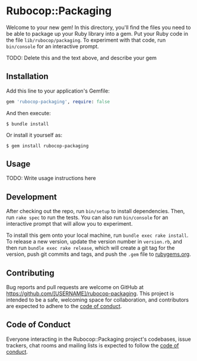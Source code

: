 # Rubocop::Packaging

Welcome to your new gem! In this directory, you'll find the files you need to be able to package up your Ruby library into a gem. Put your Ruby code in the file `lib/rubocop/packaging`. To experiment with that code, run `bin/console` for an interactive prompt.

TODO: Delete this and the text above, and describe your gem

## Installation

Add this line to your application's Gemfile:

```ruby
gem 'rubocop-packaging', require: false
```

And then execute:

    $ bundle install

Or install it yourself as:

    $ gem install rubocop-packaging

## Usage

TODO: Write usage instructions here

## Development

After checking out the repo, run `bin/setup` to install dependencies. Then, run `rake spec` to run the tests. You can also run `bin/console` for an interactive prompt that will allow you to experiment.

To install this gem onto your local machine, run `bundle exec rake install`. To release a new version, update the version number in `version.rb`, and then run `bundle exec rake release`, which will create a git tag for the version, push git commits and tags, and push the `.gem` file to [rubygems.org](https://rubygems.org).

## Contributing

Bug reports and pull requests are welcome on GitHub at https://github.com/[USERNAME]/rubocop-packaging. This project is intended to be a safe, welcoming space for collaboration, and contributors are expected to adhere to the [code of conduct](https://github.com/[USERNAME]/rubocop-packaging/blob/master/CODE_OF_CONDUCT.md).


## Code of Conduct

Everyone interacting in the Rubocop::Packaging project's codebases, issue trackers, chat rooms and mailing lists is expected to follow the [code of conduct](https://github.com/[USERNAME]/rubocop-packaging/blob/master/CODE_OF_CONDUCT.md).
